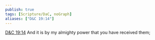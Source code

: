 ```yaml
---
publish: true
tags: [Scripture/DaC, noGraph]
aliases: ["D&C 19:14"]
---
```

[D&C 19:14](https://churchofjesuschrist.org/study/scriptures/dc-testament/dc/19?lang=eng&id=p14#p14) And it is by my almighty power that you have received them;

